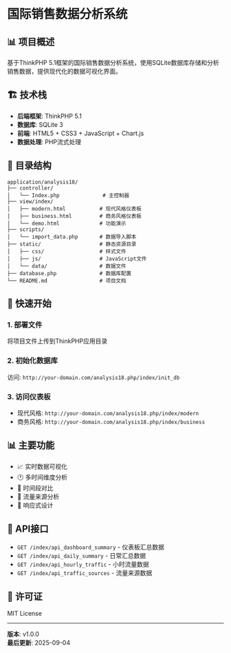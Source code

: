 # 国际销售数据分析系统

## 📊 项目概述

基于ThinkPHP 5.1框架的国际销售数据分析系统，使用SQLite数据库存储和分析销售数据，提供现代化的数据可视化界面。

## 🏗️ 技术栈

- **后端框架**: ThinkPHP 5.1
- **数据库**: SQLite 3
- **前端**: HTML5 + CSS3 + JavaScript + Chart.js
- **数据处理**: PHP流式处理

## 📁 目录结构

```
application/analysis18/
├── controller/
│   └── Index.php              # 主控制器
├── view/index/
│   ├── modern.html           # 现代风格仪表板
│   ├── business.html         # 商务风格仪表板
│   └── demo.html             # 功能演示
├── scripts/
│   └── import_data.php       # 数据导入脚本
├── static/                   # 静态资源目录
│   ├── css/                  # 样式文件
│   ├── js/                   # JavaScript文件
│   └── data/                 # 数据文件
├── database.php              # 数据库配置
└── README.md                 # 项目文档
```

## 🚀 快速开始

### 1. 部署文件
将项目文件上传到ThinkPHP应用目录

### 2. 初始化数据库
访问: `http://your-domain.com/analysis18.php/index/init_db`

### 3. 访问仪表板
- 现代风格: `http://your-domain.com/analysis18.php/index/modern`
- 商务风格: `http://your-domain.com/analysis18.php/index/business`

## 📊 主要功能

- 📈 实时数据可视化
- 🕐 多时间维度分析
- 🔄 时间段对比
- 🎯 流量来源分析
- 📱 响应式设计

## 🔧 API接口

- `GET /index/api_dashboard_summary` - 仪表板汇总数据
- `GET /index/api_daily_summary` - 日常汇总数据
- `GET /index/api_hourly_traffic` - 小时流量数据
- `GET /index/api_traffic_sources` - 流量来源数据

## 📄 许可证

MIT License

---

**版本**: v1.0.0  
**最后更新**: 2025-09-04